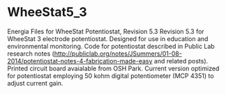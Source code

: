 WheeStat5_3
===========

Energia Files for WheeStat Potentiostat, Revision 5.3
Revision 5.3 for WheeStat 3 electrode potentiostat.  Designed for use in education and environmental monitoring.  Code for potentiostat described in Public Lab research notes (http://publiclab.org/notes/JSummers/01-08-2014/potentiostat-notes-4-fabrication-made-easy and related posts). Printed circuit board avaialable from OSH Park. Current version optimized for potentiostat employing 50 kohm digital potentiometer (MCP 4351) to adjust current gain.
